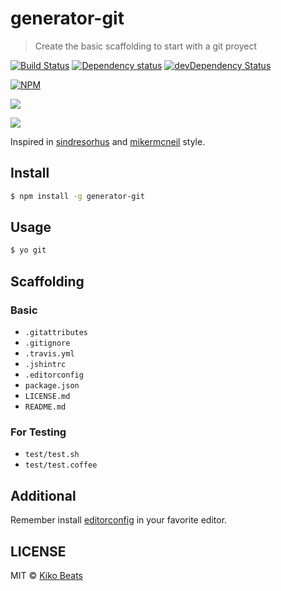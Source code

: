 # generator-git

> Create the basic scaffolding to start with a git proyect

[![Build Status](https://secure.travis-ci.org/Kikobeats/generator-git.png?branch=master)](https://travis-ci.org/Kikobeats/generator-git)
[![Dependency status](https://david-dm.org/Kikobeats/generator-git.svg)](https://david-dm.org/Kikobeats/generator-git)
[![devDependency Status](https://david-dm.org/Kikobeats/generator-git/dev-status.svg)](https://david-dm.org/Kikobeats/generator-git#info=devDependencies)

[![NPM](https://nodei.co/npm/generator-git.png)](https://nodei.co/npm/generator-git/)

![](https://nodei.co/npm/generator-git.png?downloads=true&stars=true)

![](http://i.imgur.com/T2DgNL0.gif)

Inspired in [sindresorhus](https://github.com/sindresorhus) and [mikermcneil](https://github.com/mikermcneil) style.

## Install

```bash
$ npm install -g generator-git
```

## Usage

```bash
$ yo git
```

## Scaffolding

### Basic

* `.gitattributes`
* `.gitignore`
* `.travis.yml`
* `.jshintrc`
* `.editorconfig`
* `package.json`
* `LICENSE.md`
* `README.md`

### For Testing

* `test/test.sh`
* `test/test.coffee`

## Additional

Remember install [editorconfig](http://editorconfig.org/) in your favorite editor.

## LICENSE

MIT © [Kiko Beats](http://kikobeats.com)
